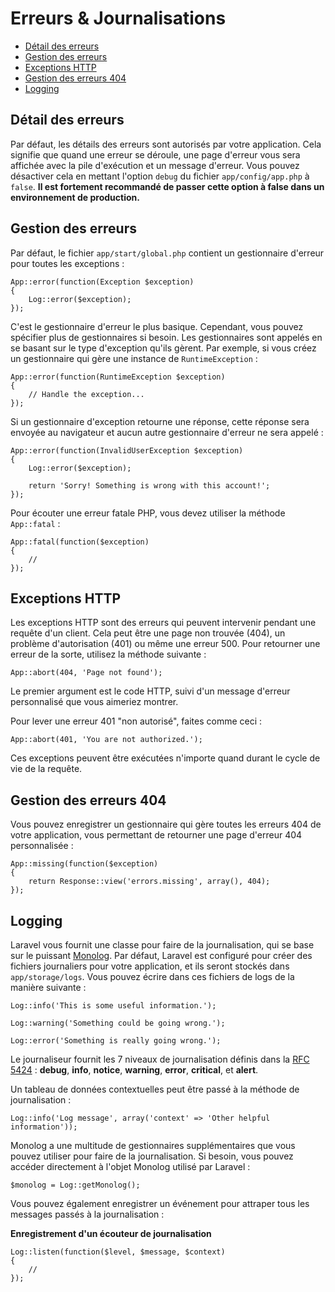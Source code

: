 # Erreurs & Journalisations

- [Détail des erreurs](#error-detail)
- [Gestion des erreurs](#handling-errors)
- [Exceptions HTTP](#http-exceptions)
- [Gestion des erreurs 404](#handling-404-errors)
- [Logging](#logging)

<a name="error-detail"></a>
## Détail des erreurs

Par défaut, les détails des erreurs sont autorisés par votre application. Cela signifie que quand une erreur se déroule, une page d'erreur vous sera affichée avec la pile d'exécution et un message d'erreur. Vous pouvez désactiver cela en mettant l'option `debug` du fichier `app/config/app.php` à `false`. **Il est fortement recommandé de passer cette option à false dans un environnement de production.**

<a name="handling-errors"></a>
## Gestion des erreurs

Par défaut, le fichier `app/start/global.php` contient un gestionnaire d'erreur pour toutes les exceptions :

    App::error(function(Exception $exception)
    {
        Log::error($exception);
    });

C'est le gestionnaire d'erreur le plus basique. Cependant, vous pouvez spécifier plus de gestionnaires si besoin. Les gestionnaires sont appelés en se basant sur le type d'exception qu'ils gèrent. Par exemple, si vous créez un gestionnaire qui gère une instance de `RuntimeException` :

    App::error(function(RuntimeException $exception)
    {
        // Handle the exception...
    });

Si un gestionnaire d'exception retourne une réponse, cette réponse sera envoyée au navigateur et aucun autre gestionnaire d'erreur ne sera appelé :

    App::error(function(InvalidUserException $exception)
    {
        Log::error($exception);

        return 'Sorry! Something is wrong with this account!';
    });

Pour écouter une erreur fatale PHP, vous devez utiliser la méthode `App::fatal` :

    App::fatal(function($exception)
    {
        //
    });

<a name="http-exceptions"></a>
## Exceptions HTTP

Les exceptions HTTP sont des erreurs qui peuvent intervenir pendant une requête d'un client. Cela peut être une page non trouvée (404), un problème d'autorisation (401) ou même une erreur 500. Pour retourner une erreur de la sorte, utilisez la méthode suivante :

    App::abort(404, 'Page not found');

Le premier argument est le code HTTP, suivi d'un message d'erreur personnalisé que vous aimeriez montrer.

Pour lever une erreur 401 "non autorisé", faites comme ceci :

    App::abort(401, 'You are not authorized.');

Ces exceptions peuvent être exécutées n'importe quand durant le cycle de vie de la requête.

<a name="handling-404-errors"></a>
## Gestion des erreurs 404

Vous pouvez enregistrer un gestionnaire qui gère toutes les erreurs 404 de votre application, vous permettant de retourner une page d'erreur 404 personnalisée :

    App::missing(function($exception)
    {
        return Response::view('errors.missing', array(), 404);
    });

<a name="logging"></a>
## Logging

Laravel vous fournit une classe pour faire de la journalisation, qui se base sur le puissant [Monolog](http://github.com/seldaek/monolog). Par défaut, Laravel est configuré pour créer des fichiers journaliers pour votre application, et ils seront stockés dans `app/storage/logs`. Vous pouvez écrire dans ces fichiers de logs de la manière suivante :

    Log::info('This is some useful information.');

    Log::warning('Something could be going wrong.');

    Log::error('Something is really going wrong.');

Le journaliseur fournit les 7 niveaux de journalisation définis dans la [RFC 5424](http://tools.ietf.org/html/rfc5424) : **debug**, **info**, **notice**, **warning**, **error**, **critical**, et **alert**.

Un tableau de données contextuelles peut être passé à la méthode de journalisation :

    Log::info('Log message', array('context' => 'Other helpful information'));

Monolog a une multitude de gestionnaires supplémentaires que vous pouvez utiliser pour faire de la journalisation. Si besoin, vous pouvez accéder directement à l'objet Monolog utilisé par Laravel :

    $monolog = Log::getMonolog();

Vous pouvez également enregistrer un événement pour attraper tous les messages passés à la journalisation :

**Enregistrement d'un écouteur de journalisation**

    Log::listen(function($level, $message, $context)
    {
        //
    });
